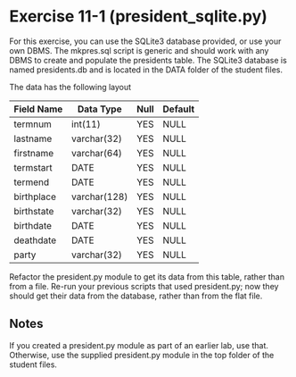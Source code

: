 # Exercise 11-1 (president_sqlite.py)

For this exercise, you can use the SQLite3 database provided, or use your own DBMS. The mkpres.sql script is generic and should work with any DBMS to create and populate the presidents table. The SQLite3 database is named presidents.db and is located in the DATA folder of the student files.

The data has the following layout

| Field Name | Data Type   | Null | Default |
|------------|-------------|------|---------|
| termnum    | int(11)     | YES  | NULL    |
| lastname   | varchar(32) | YES  | NULL    |
| firstname  | varchar(64) | YES  | NULL    |
| termstart  | DATE        | YES  | NULL    |
| termend    | DATE        | YES  | NULL    |
| birthplace | varchar(128) | YES  | NULL    |
| birthstate | varchar(32) | YES  | NULL    |
| birthdate  | DATE        | YES  | NULL    |
| deathdate  | DATE        | YES  | NULL    |
| party      | varchar(32) | YES  | NULL    |

Refactor the president.py module to get its data from this table, rather than from a file. Re-run your previous scripts that used president.py; now they should get their data from the database, rather than from the flat file.

## Notes 

If you created a president.py module as part of an earlier lab, use that. Otherwise, use the supplied president.py module in the top folder of the student files.
